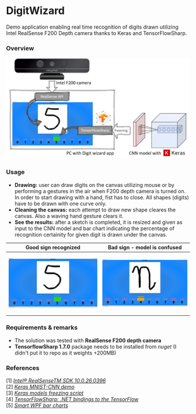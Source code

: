 # DigitWizard
Demo application enabling real time recognition of digits drawn utilizing Intel RealSense F200 Depth camera thanks to Keras and TensorFlowSharp.


### Overview
<p align="center"><img src="./src/overview.png"></p>

### Usage
* **Drawing:** user can draw digits on the canvas utilizing mouse or by performing a gestures in the air when F200 depth camera is turned on. In order to start drawing with a hand, fist has to close. All shapes (digits) have to be drawn with one curve only.
* **Cleaning the canvas:** each attempt to draw new shape cleares the canvas. Also a waving hand gesture clears it.
* **See the results:** after a sketch is completed, it is resized and given as input to the CNN model and bar chart indicating the percentage of recognition certainity for given digit is drawn under the canvas.

| Good sign recognized |  Bad sign - model is confused |
|----------------|----------------|
| <p align="center"><img src="./src/good_example.png"></p> | <p align="center"><img src="./src/bad_example.png"></p>  |

### Requirements & remarks
* The solution was tested with **RealSense F200 depth camera**
* **TensorflowSharp 1.7.0** package needs to be installed from _nuget_ (I didn't put it to repo as it weights +200MB)

### References
[1] [*Intel® RealSenseTM SDK 10.0.26.0396*](http://registrationcenter.intel.com/irc_nas/9078/release_notes_realsense_sdk_2016_r2.pdf)  
[2] [*Keras MNIST-CNN demo*](https://github.com/keras-team/keras/blob/master/examples/mnist_cnn.py)  
[3] [*Keras models freezing script*](https://stackoverflow.com/questions/45466020/how-to-export-keras-h5-to-tensorflow-pb/45466355#45466355)  
[4] [*TensorFlowSharp: .NET bindings to the TensorFlow*](https://github.com/migueldeicaza/TensorFlowSharp)  
[5] [*Smart WPF bar charts*](http://dotnetvisio.blogspot.com/2013/08/wpf-create-custom-bar-chart-using-grid.html)
